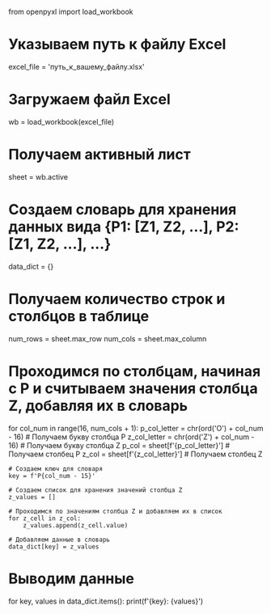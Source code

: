 from openpyxl import load_workbook

# Указываем путь к файлу Excel
excel_file = 'путь_к_вашему_файлу.xlsx'

# Загружаем файл Excel
wb = load_workbook(excel_file)

# Получаем активный лист
sheet = wb.active

# Создаем словарь для хранения данных вида {P1: [Z1, Z2, ...], P2: [Z1, Z2, ...], ...}
data_dict = {}

# Получаем количество строк и столбцов в таблице
num_rows = sheet.max_row
num_cols = sheet.max_column

# Проходимся по столбцам, начиная с P и считываем значения столбца Z, добавляя их в словарь
for col_num in range(16, num_cols + 1):
    p_col_letter = chr(ord('O') + col_num - 16)  # Получаем букву столбца P
    z_col_letter = chr(ord('Z') + col_num - 16)  # Получаем букву столбца Z
    p_col = sheet[f'{p_col_letter}']  # Получаем столбец P
    z_col = sheet[f'{z_col_letter}']  # Получаем столбец Z
    
    # Создаем ключ для словаря
    key = f'P{col_num - 15}'
    
    # Создаем список для хранения значений столбца Z
    z_values = []
    
    # Проходимся по значениям столбца Z и добавляем их в список
    for z_cell in z_col:
        z_values.append(z_cell.value)
    
    # Добавляем данные в словарь
    data_dict[key] = z_values

# Выводим данные
for key, values in data_dict.items():
    print(f'{key}: {values}')
